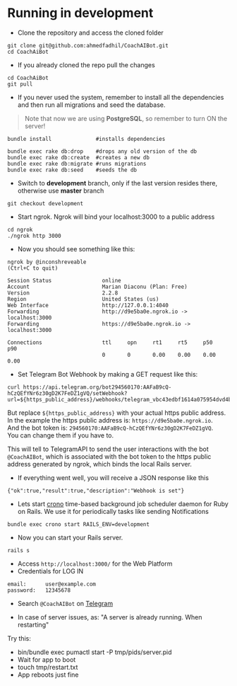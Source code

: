 # Running in development

* Clone the repository and access the cloned folder
```
git clone git@github.com:ahmedfadhil/CoachAIBot.git
cd CoachAiBot
```

* If you already cloned the repo pull the changes


```
cd CoachAiBot
git pull
```

* If you never used the system, remember to install all the dependencies and then run all migrations and seed the database.

> Note that now we are using <B>PostgreSQL</B>, so remember to turn ON the server!

```
bundle install              #installs dependencies

bundle exec rake db:drop    #drops any old version of the db
bundle exec rake db:create  #creates a new db
bundle exec rake db:migrate #runs migrations
bundle exec rake db:seed    #seeds the db
```

* Switch to <b>development</b> branch, only if the last version resides there, otherwise use <b>master</b> branch

```
git checkout development
```

* Start ngrok. Ngrok will bind your localhost:3000 to a public address

```
cd ngrok
./ngrok http 3000
```

* Now you should see something like this:

```
ngrok by @inconshreveable                                       (Ctrl+C to quit)
                                                                                
Session Status                online                                            
Account                       Marian Diaconu (Plan: Free)                       
Version                       2.2.8                                             
Region                        United States (us)                                
Web Interface                 http://127.0.0.1:4040                             
Forwarding                    http://d9e5ba0e.ngrok.io -> localhost:3000        
Forwarding                    https://d9e5ba0e.ngrok.io -> localhost:3000       
                                                                                
Connections                   ttl     opn     rt1     rt5     p50     p90       
                              0       0       0.00    0.00    0.00    0.00 
```

* Set Telegram Bot Webhook by making a GET request like this:

```
curl https://api.telegram.org/bot294560170:AAFaB9cQ-hCzQEfYNr6z30gD2K7FeDZ1gVQ/setWebhook?url=${https_public_address}/webhooks/telegram_vbc43edbf1614a075954dvd4bfab34l1
```

But replace `${https_public_address}` with your actual https public address. <br/>
In the example the https public address is: `https://d9e5ba0e.ngrok.io`.<br/>
And the bot token is: `294560170:AAFaB9cQ-hCzQEfYNr6z30gD2K7FeDZ1gVQ`.<br/>
You can change them if you have to.


This will tell to TelegramAPI to send the user interactions with the bot `@CoachAIBot`, 
which is associated with the bot token to the https public address generated by ngrok,
which binds the local Rails server.

* If everything went well, you will receive a JSON response like this
```
{"ok":true,"result":true,"description":"Webhook is set"}
```

* Lets start [crono](https://github.com/plashchynski/crono) time-based background job scheduler daemon for Ruby on Rails.
We use it for periodically tasks like sending Notifications 
```
bundle exec crono start RAILS_ENV=development
```

* Now you can start your Rails server.
```
rails s
```

* Access `http://localhost:3000/` for the Web Platform 
* Credentials for LOG IN
```
email:      user@example.com
password:   12345678
```
* Search `@CoachAIBot` on [Telegram](https://web.telegram.org/#/login)



* In case of server issues, as: "A server is already running. When restarting" 

Try this:

- bin/bundle exec pumactl start -P tmp/pids/server.pid
- Wait for app to boot
- touch tmp/restart.txt
- App reboots just fine